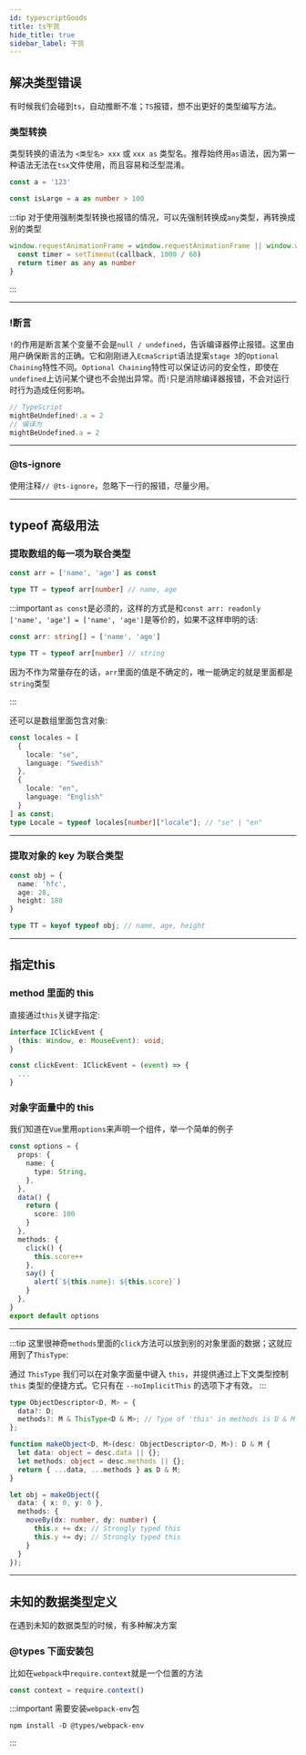 ```yaml
---
id: typescriptGoods
title: ts干货
hide_title: true
sidebar_label: 干货
---
```


## 解决类型错误

有时候我们会碰到`ts`，自动推断不准；`TS`报错，想不出更好的类型编写方法。

### 类型转换

类型转换的语法为 `<类型名> xxx` 或 `xxx as` 类型名。推荐始终用`as`语法，因为第一种语法无法在`tsx`文件使用，而且容易和泛型混淆。

```typescript
const a = '123'

const isLarge = a as number > 100
```

:::tip
对于使用强制类型转换也报错的情况，可以先强制转换成`any`类型，再转换成别的类型

```typescript
window.requestAnimationFrame = window.requestAnimationFrame || window.webkitRequestAnimationFrame || function (callback): number {
  const timer = setTimeout(callback, 1000 / 60)
  return timer as any as number
}
```

:::

***

### !断言

`!`的作用是断言某个变量不会是`null / undefined`，告诉编译器停止报错。这里由用户确保断言的正确。它和刚刚进入`EcmaScript`语法提案`stage 3`的`Optional Chaining`特性不同。`Optional Chaining`特性可以保证访问的安全性，即使在`undefined`上访问某个键也不会抛出异常。而`!`只是消除编译器报错，不会对运行时行为造成任何影响。

```typescript
// TypeScript
mightBeUndefined!.a = 2
// 编译为
mightBeUndefined.a = 2
```

***

### @ts-ignore

使用注释`// @ts-ignore`，忽略下一行的报错，尽量少用。

***

## typeof 高级用法

### 提取数组的每一项为联合类型

```typescript
const arr = ['name', 'age'] as const

type TT = typeof arr[number] // name, age
```

:::important
`as const`是必须的，这样的方式是和`const arr: readonly ['name', 'age'] = ['name', 'age']`是等价的，如果不这样申明的话:

```typescript
const arr: string[] = ['name', 'age']

type TT = typeof arr[number] // string
```

因为不作为常量存在的话，`arr`里面的值是不确定的，唯一能确定的就是里面都是`string`类型

:::

还可以是数组里面包含对象:

```typescript
const locales = [
  {
    locale: "se",
    language: "Swedish"
  },
  {
    locale: "en",
    language: "English"
  }
] as const;
type Locale = typeof locales[number]["locale"]; // "se" | "en"
```

***

### 提取对象的 key 为联合类型

```typescript
const obj = {
  name: 'hfc',
  age: 28,
  height: 180
}

type TT = keyof typeof obj; // name, age, height
```

***

## 指定this

### method 里面的 this

直接通过`this`关键字指定:

```typescript
interface IClickEvent {
  (this: Window, e: MouseEvent): void;
}

const clickEvent: IClickEvent = (event) => {
  ...
}
```

### 对象字面量中的 this

我们知道在`Vue`里用`options`来声明一个组件，举一个简单的例子

```typescript
const options = {
  props: {
    name: {
      type: String,
    },
  },
  data() {
    return {
      score: 100
    }
  },
  methods: {
    click() {
      this.score++
    },
    say() {
      alert(`${this.name}: ${this.score}`)
    }
  },
}
export default options
```

***

:::tip
这里很神奇`methods`里面的`click`方法可以放到别的对象里面的数据；这就应用到了`ThisType`:

通过 `ThisType` 我们可以在对象字面量中键入 `this`，并提供通过上下文类型控制 `this` 类型的便捷方式。它只有在 `--noImplicitThis` 的选项下才有效。
:::

```typescript
type ObjectDescriptor<D, M> = {
  data?: D;
  methods?: M & ThisType<D & M>; // Type of 'this' in methods is D & M
};

function makeObject<D, M>(desc: ObjectDescriptor<D, M>): D & M {
  let data: object = desc.data || {};
  let methods: object = desc.methods || {};
  return { ...data, ...methods } as D & M;
}

let obj = makeObject({
  data: { x: 0, y: 0 },
  methods: {
    moveBy(dx: number, dy: number) {
      this.x += dx; // Strongly typed this
      this.y += dy; // Strongly typed this
    }
  }
});
```

***

## 未知的数据类型定义

在遇到未知的数据类型的时候，有多种解决方案

### @types 下面安装包

比如在`webpack`中`require.context`就是一个位置的方法

```javascript
const context = require.context()
```

:::important
需要安装`webpack-env`包
```shell
npm install -D @types/webpack-env
```
:::

